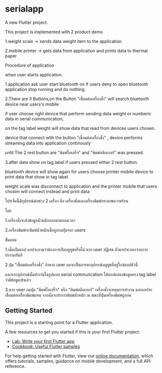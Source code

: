 # serialapp

A new Flutter project.

This project is implemented with 2 product demo

1.weight scale  -> sends data weight item to the application.

2.mobile printer -> gets data from application and prints data to thermal paper

Procedure of application

when user starts application.

1.application ask user start  bluetooth on if users deny to open bluetooth  application stop running and do nothing.


2.There are 3 Buttons,on the Button "เชื่อมต่อเครื่องชั่ง" will search bluetooth device near users's mobile 

  if user choose right device that perform sending data weight or numberic data in  serial communication,
  
  on the tag label weight will show data that read from devices users chosen. 
  
  device that connect wtih the button "เชื่อมต่อเครื่องชั่ง" , device performs streaming data into application continously
  
  until The 2 rest button are "พิมพ์ใบเสร็จ" and "พิมพ์สติกเกอร์" was pressed.
  
3.after data  show on tag label if users pressed either 2 rest button.


  bluetooth device will show again for users choose printer mobile device to print data that show in tag label.
  
  
  weight scale was disconnect to application and the printer mobile that users chosen will connect instead and print data

โปรเจ็คนี้มีอุปกรณ์ต่อพ่วง 2 เครื่อง คือ เครื่องชั่งและเครื่องพิมพ์กระดาษความร้อน

โดย

1.เครื่องชั่งจะส่งข้อมูลน้ำหนักออกมาตลอดเวลา

2.เครื่องพิมพ์จะพิมพ์น้ำหนักเมื่อถูกกดปุ่มจาก users


ขั้นตอน

1.เมื่อเปิดแอป แอปจะถามว่าต้องการเปิดบลูทูธหรือไม่ หาก user ปฎิเสธ ตัวแอปจะออกจากการทำงานทันที



2.ปุ่ม "เชื่อมต่อเครื่องชั่ง" ถ้าหาก user กดจะเป็นการหาอุปกรณ์บลูทูธที่อยู่ใกล้แอปตัวนี้ 

 และหากอุปกรณ์นั้นทำงานในรูปแบบ serial communcation ให้แอปแสดงข้อมูลตรง tag label ว่ามีข้อมูลเข้าแล้ว
 
 
3.หาก user กดปุ่ม "พิมพ์ใบเสร็จ" หรือ "พิมพ์สติกเกอร์" เครื่องชั่งจะหยุดการทำงาน และแอปจะเชื่อมต่อเครื่องพิมพ์แทน จากนั้นจะทำการพิมพ์น้ำหนัก ณ ขณะที่ปุ่มเครื่องพิมพ์ถูกกด
  

## Getting Started

This project is a starting point for a Flutter application.

A few resources to get you started if this is your first Flutter project:

- [Lab: Write your first Flutter app](https://flutter.dev/docs/get-started/codelab)
- [Cookbook: Useful Flutter samples](https://flutter.dev/docs/cookbook)

For help getting started with Flutter, view our
[online documentation](https://flutter.dev/docs), which offers tutorials,
samples, guidance on mobile development, and a full API reference.
